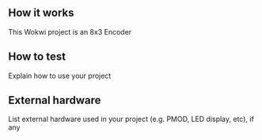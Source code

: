 <!---

This file is used to generate your project datasheet. Please fill in the information below and delete any unused
sections.

You can also include images in this folder and reference them in the markdown. Each image must be less than
512 kb in size, and the combined size of all images must be less than 1 MB.
-->

## How it works

This Wokwi project is an 8x3 Encoder

## How to test

Explain how to use your project

## External hardware

List external hardware used in your project (e.g. PMOD, LED display, etc), if any
